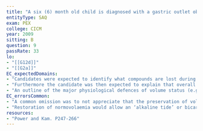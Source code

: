 ```yaml
---
title: "A six (6) month old child is diagnosed with a gastric outlet obstruction. Investigations reveal a metabolic alkalosis and a urine pH of 5. Describe the physiological basis of these results."
entityType: SAQ
exam: PEX
college: CICM
year: 2009
sitting: B
question: 9
passRate: 33
lo:
- "[[G12d]]"
- "[[G2a]]"
EC_expectedDomains:
- "Candidates were expected to identify what compounds are lost during vomiting associated with gastric outlet obstruction and that intravascular volume depletion is likely."
- "Furthermore the candidate was then expected to explain that overall the child’s body will defend volume – then tonicity – then acid base status, in this order."
- "An outline of the major physiological defences of volume status (e.g. the renin-angiotensin-aldosterone system), and how these will perpetuate a metabolic alkalosis (prevent the kidney from clearing the excess bicarbonate in the form of an alkaline urine) was then expected."
EC_errorsCommon:
- "A common omission was to not appreciate that the preservation of volume (sodium or chloride) by the kidneys conflicts with the physiological mechanisms that would allow bicarbonate loss through the kidneys’ tubules."
- "Restoration of normovolaemia would allow an ‘alkaline tide’ or bicarbonate loss by the kidneys (alkaline urine production)."
resources:
- "Power and Kam. P247-266"
---
```

